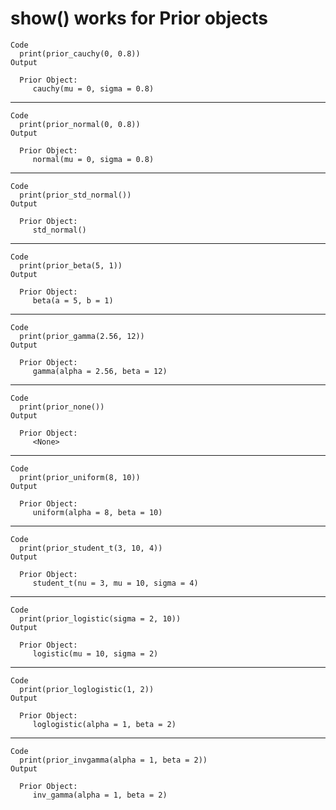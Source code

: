 # show() works for Prior objects

    Code
      print(prior_cauchy(0, 0.8))
    Output
      
      Prior Object:
         cauchy(mu = 0, sigma = 0.8)
      

---

    Code
      print(prior_normal(0, 0.8))
    Output
      
      Prior Object:
         normal(mu = 0, sigma = 0.8)
      

---

    Code
      print(prior_std_normal())
    Output
      
      Prior Object:
         std_normal()
      

---

    Code
      print(prior_beta(5, 1))
    Output
      
      Prior Object:
         beta(a = 5, b = 1)
      

---

    Code
      print(prior_gamma(2.56, 12))
    Output
      
      Prior Object:
         gamma(alpha = 2.56, beta = 12)
      

---

    Code
      print(prior_none())
    Output
      
      Prior Object:
         <None>
      

---

    Code
      print(prior_uniform(8, 10))
    Output
      
      Prior Object:
         uniform(alpha = 8, beta = 10)
      

---

    Code
      print(prior_student_t(3, 10, 4))
    Output
      
      Prior Object:
         student_t(nu = 3, mu = 10, sigma = 4)
      

---

    Code
      print(prior_logistic(sigma = 2, 10))
    Output
      
      Prior Object:
         logistic(mu = 10, sigma = 2)
      

---

    Code
      print(prior_loglogistic(1, 2))
    Output
      
      Prior Object:
         loglogistic(alpha = 1, beta = 2)
      

---

    Code
      print(prior_invgamma(alpha = 1, beta = 2))
    Output
      
      Prior Object:
         inv_gamma(alpha = 1, beta = 2)
      

